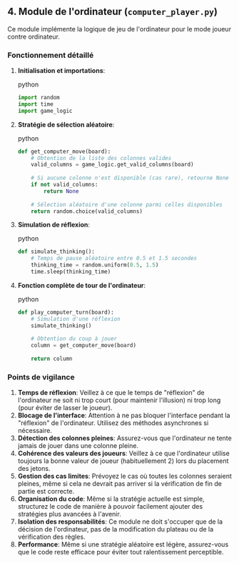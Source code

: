## 4. Module de l'ordinateur (`computer_player.py`)

Ce module implémente la logique de jeu de l'ordinateur pour le mode joueur contre ordinateur.

### Fonctionnement détaillé

1. **Initialisation et importations**:
    
    python
    
    ```python
    import random
    import time
    import game_logic
    ```
    
2. **Stratégie de sélection aléatoire**:
    
    python
    
    ```python
    def get_computer_move(board):
        # Obtention de la liste des colonnes valides
        valid_columns = game_logic.get_valid_columns(board)
        
        # Si aucune colonne n'est disponible (cas rare), retourne None
        if not valid_columns:
            return None
            
        # Sélection aléatoire d'une colonne parmi celles disponibles
        return random.choice(valid_columns)
    ```
    
3. **Simulation de réflexion**:
    
    python
    
    ```python
    def simulate_thinking():
        # Temps de pause aléatoire entre 0.5 et 1.5 secondes
        thinking_time = random.uniform(0.5, 1.5)
        time.sleep(thinking_time)
    ```
    
4. **Fonction complète de tour de l'ordinateur**:
    
    python
    
    ```python
    def play_computer_turn(board):
        # Simulation d'une réflexion
        simulate_thinking()
        
        # Obtention du coup à jouer
        column = get_computer_move(board)
        
        return column
    ```
    

### Points de vigilance

1. **Temps de réflexion**: Veillez à ce que le temps de "réflexion" de l'ordinateur ne soit ni trop court (pour maintenir l'illusion) ni trop long (pour éviter de lasser le joueur).
2. **Blocage de l'interface**: Attention à ne pas bloquer l'interface pendant la "réflexion" de l'ordinateur. Utilisez des méthodes asynchrones si nécessaire.
3. **Détection des colonnes pleines**: Assurez-vous que l'ordinateur ne tente jamais de jouer dans une colonne pleine.
4. **Cohérence des valeurs des joueurs**: Veillez à ce que l'ordinateur utilise toujours la bonne valeur de joueur (habituellement 2) lors du placement des jetons.
5. **Gestion des cas limites**: Prévoyez le cas où toutes les colonnes seraient pleines, même si cela ne devrait pas arriver si la vérification de fin de partie est correcte.
6. **Organisation du code**: Même si la stratégie actuelle est simple, structurez le code de manière à pouvoir facilement ajouter des stratégies plus avancées à l'avenir.
7. **Isolation des responsabilités**: Ce module ne doit s'occuper que de la décision de l'ordinateur, pas de la modification du plateau ou de la vérification des règles.
8. **Performance**: Même si une stratégie aléatoire est légère, assurez-vous que le code reste efficace pour éviter tout ralentissement perceptible.
